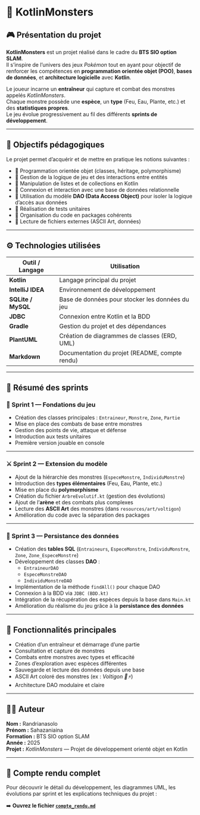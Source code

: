 # 🐉 KotlinMonsters

## 🎮 Présentation du projet

**KotlinMonsters** est un projet réalisé dans le cadre du **BTS SIO option SLAM**.  
Il s’inspire de l’univers des jeux *Pokémon* tout en ayant pour objectif de renforcer les compétences en **programmation orientée objet (POO)**, **bases de données**, et **architecture logicielle** avec **Kotlin**.

Le joueur incarne un **entraîneur** qui capture et combat des monstres appelés *KotlinMonsters*.  
Chaque monstre possède une **espèce**, un **type** (Feu, Eau, Plante, etc.) et des **statistiques propres**.  
Le jeu évolue progressivement au fil des différents **sprints de développement**.

---

## 🎯 Objectifs pédagogiques

Le projet permet d’acquérir et de mettre en pratique les notions suivantes :

- 🧩 Programmation orientée objet (classes, héritage, polymorphisme)
- 🧠 Gestion de la logique de jeu et des interactions entre entités
- 🧮 Manipulation de listes et de collections en Kotlin
- 💾 Connexion et interaction avec une base de données relationnelle
- 🧰 Utilisation du modèle **DAO (Data Access Object)** pour isoler la logique d’accès aux données
- 🧪 Réalisation de tests unitaires
- 🎨 Organisation du code en packages cohérents
- 📁 Lecture de fichiers externes (ASCII Art, données)

---

## ⚙️ Technologies utilisées

| Outil / Langage | Utilisation |
|------------------|-------------|
| **Kotlin** | Langage principal du projet |
| **IntelliJ IDEA** | Environnement de développement |
| **SQLite / MySQL** | Base de données pour stocker les données du jeu |
| **JDBC** | Connexion entre Kotlin et la BDD |
| **Gradle** | Gestion du projet et des dépendances |
| **PlantUML** | Création de diagrammes de classes (ERD, UML) |
| **Markdown** | Documentation du projet (README, compte rendu) |

---

## 🧩 Résumé des sprints

### 🧱 Sprint 1 — Fondations du jeu

- Création des classes principales : `Entraineur`, `Monstre`, `Zone`, `Partie`
- Mise en place des combats de base entre monstres
- Gestion des points de vie, attaque et défense
- Introduction aux tests unitaires
- Première version jouable en console

---

### ⚔️ Sprint 2 — Extension du modèle

- Ajout de la hiérarchie des monstres (`EspeceMonstre`, `IndividuMonstre`)
- Introduction des **types élémentaires** (Feu, Eau, Plante, etc.)
- Mise en place du **polymorphisme**
- Création du fichier `ArbreEvolutif.kt` (gestion des évolutions)
- Ajout de l’**arène** et des combats plus complexes
- Lecture des **ASCII Art** des monstres (dans `resources/art/voltigon`)
- Amélioration du code avec la séparation des packages

---

### 💾 Sprint 3 — Persistance des données

- Création des **tables SQL** (`Entraineurs`, `EspeceMonstre`, `IndividuMonstre`, `Zone`, `Zone_EspeceMonstre`)
- Développement des classes **DAO** :
    - `EntraineurDAO`
    - `EspeceMonstreDAO`
    - `IndividuMonstreDAO`
- Implémentation de la méthode `findAll()` pour chaque DAO
- Connexion à la BDD via `JDBC (BDD.kt)`
- Intégration de la récupération des espèces depuis la base dans `Main.kt`
- Amélioration du réalisme du jeu grâce à la **persistance des données**

---

## 🌟 Fonctionnalités principales

- Création d’un entraîneur et démarrage d’une partie
- Consultation et capture de monstres
- Combats entre monstres avec types et efficacité
- Zones d’exploration avec espèces différentes
- Sauvegarde et lecture des données depuis une base
- ASCII Art coloré des monstres (ex : *Voltigon 💚⚡*)
- Architecture DAO modulaire et claire

---

## 👨‍💻 Auteur

**Nom :** Randrianasolo  
**Prénom :** Sahazaniaina  
**Formation :** BTS SIO option SLAM  
**Année :** 2025  
**Projet :** *KotlinMonsters* — Projet de développement orienté objet en Kotlin

---

## 📘 Compte rendu complet

Pour découvrir le détail du développement, les diagrammes UML, les évolutions par sprint et les explications techniques du projet :

➡️ **Ouvrez le fichier [`compte_rendu.md`](doc/compte_rendu.md)**
